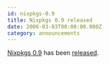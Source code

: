 ```yaml
---
id: nixpkgs-0.9
title: Nixpkgs 0.9 released 
date: 2006-03-03T00:00:00.000Z
category: announcements
---
```

[Nixpkgs 0.9](https://web.archive.org/web/20140913055101/https://releases.nixos.org/nixpkgs/nixpkgs-0.9/) has been [released](https://web.archive.org/web/20110820121350/http://mail.cs.uu.nl/pipermail/nix-dev/2006-January/000121.html).
